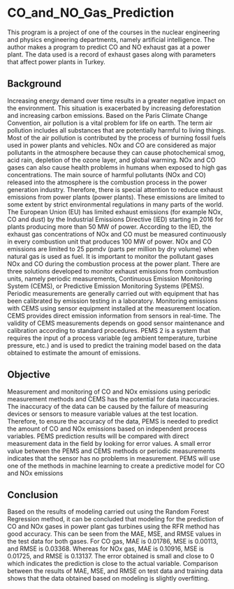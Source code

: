 # CO_and_NO_Gas_Prediction
This program is a project of one of the courses in the nuclear engineering and physics engineering departments, namely artificial intelligence. The author makes a program to predict CO and NO exhaust gas at a power plant. The data used is a record of exhaust gases along with parameters that affect power plants in Turkey.

## Background
Increasing energy demand over time results in a greater negative impact on the environment. This situation is exacerbated by increasing deforestation and increasing carbon emissions. Based on the Paris Climate Change Convention, air pollution is a vital problem for life on earth. The term air pollution includes all substances that are potentially harmful to living things. Most of the air pollution is contributed by the process of burning fossil fuels used in power plants and vehicles. NOx and CO are considered as major pollutants in the atmosphere because they can cause photochemical smog, acid rain, depletion of the ozone layer, and global warming. NOx and CO gases can also cause health problems in humans when exposed to high gas concentrations.
The main source of harmful pollutants (NOx and CO) released into the atmosphere is the combustion process in the power generation industry. Therefore, there is special attention to reduce exhaust emissions from power plants (power plants). These emissions are limited to some extent by strict environmental regulations in many parts of the world. The European Union (EU) has limited exhaust emissions (for example NOx, CO and dust) by the Industrial Emissions Directive (IED) starting in 2016 for plants producing more than 50 MW of power. According to the IED, the exhaust gas concentrations of NOx and CO must be measured continuously in every combustion unit that produces 100 MW of power. NOx and CO emissions are limited to 25 ppmdv (parts per million by dry volume) when natural gas is used as fuel.
It is important to monitor the pollutant gases NOx and CO during the combustion process at the power plant. There are three solutions developed to monitor exhaust emissions from combustion units, namely periodic measurements, Continuous Emission Monitoring System (CEMS), or Predictive Emission Monitoring Systems (PEMS). Periodic measurements are generally carried out with equipment that has been calibrated by emission testing in a laboratory. Monitoring emissions with CEMS using sensor equipment installed at the measurement location. CEMS provides direct emission information from sensors in real-time. The validity of CEMS measurements depends on good sensor maintenance and calibration according to standard procedures. PEMS 2 is a system that requires the input of a process variable (eg ambient temperature, turbine pressure, etc.) and is used to predict the training model based on the data obtained to estimate the amount of emissions.

## Objective
Measurement and monitoring of CO and NOx emissions using periodic measurement methods and CEMS has the potential for data inaccuracies. The inaccuracy of the data can be caused by the failure of measuring devices or sensors to measure variable values at the test location. Therefore, to ensure the accuracy of the data, PEMS is needed to predict the amount of CO and NOx emissions based on independent process variables. PEMS prediction results will be compared with direct measurement data in the field by looking for error values. A small error value between the PEMS and CEMS methods or periodic measurements indicates that the sensor has no problems in measurement. PEMS will use one of the methods in machine learning to create a predictive model for CO and NOx emissions

## Conclusion
Based on the results of modeling carried out using the Random Forest Regression method, it can be concluded that modeling for the prediction of CO and NOx gases in power plant gas turbines using the RFR method has good accuracy. This can be seen from the MAE, MSE, and RMSE values in the test data for both gases. For CO gas, MAE is 0.01786, MSE is 0.00113, and RMSE is 0.03368. Whereas for NOx gas, MAE is 0.10916, MSE is 0.01725, and RMSE is 0.13137. The error obtained is small and close to 0 which indicates the prediction is close to the actual variable. Comparison between the results of MAE, MSE, and RMSE on test data and training data shows that the data obtained based on modeling is slightly overfitting.
